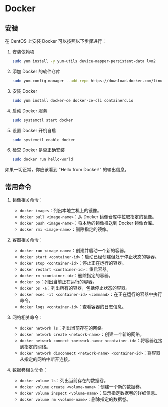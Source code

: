 # Docker

## 安装
在 CentOS 上安装 Docker 可以按照以下步骤进行：

1. 安装依赖项

   ```bash
   sudo yum install -y yum-utils device-mapper-persistent-data lvm2
   ```

2. 添加 Docker 的软件仓库

   ```bash
   sudo yum-config-manager --add-repo https://download.docker.com/linux/centos/docker-ce.repo
   ```

3. 安装 Docker

   ```bash
   sudo yum install docker-ce docker-ce-cli containerd.io
   ```

4. 启动 Docker 服务

   ```bash
   sudo systemctl start docker
   ```

5. 设置 Docker 开机自启

   ```bash
   sudo systemctl enable docker
   ```

6. 检查 Docker 是否正确安装

   ```bash
   sudo docker run hello-world
   ```

如果一切正常，你应该看到 "Hello from Docker!" 的输出信息。 


## 常用命令 

1. 镜像相关命令：

   - `docker images`：列出本地主机上的镜像。
   - `docker pull <image-name>`：从 Docker 镜像仓库中拉取指定的镜像。
   - `docker push <image-name>`：将本地的镜像推送到 Docker 镜像仓库。
   - `docker rmi <image-name>`：删除指定的镜像。

2. 容器相关命令：

   - `docker run <image-name>`：创建并启动一个新的容器。
   - `docker start <container-id>`：启动已经创建但处于停止状态的容器。
   - `docker stop <container-id>`：停止正在运行的容器。
   - `docker restart <container-id>`：重启容器。
   - `docker rm <container-id>`：删除指定的容器。
   - `docker ps`：列出当前正在运行的容器。
   - `docker ps -a`：列出所有的容器，包括停止状态的容器。
   - `docker exec -it <container-id> <command>`：在正在运行的容器中执行命令。
   - `docker logs <container-id>`：查看容器的日志信息。

3. 网络相关命令：

   - `docker network ls`：列出当前存在的网络。
   - `docker network create <network-name>`：创建一个新的网络。
   - `docker network connect <network-name> <container-id>`：将容器连接到指定的网络。
   - `docker network disconnect <network-name> <container-id>`：将容器从指定的网络中断开连接。

4. 数据卷相关命令：

   - `docker volume ls`：列出当前存在的数据卷。
   - `docker volume create <volume-name>`：创建一个新的数据卷。
   - `docker volume inspect <volume-name>`：显示指定数据卷的详细信息。
   - `docker volume rm <volume-name>`：删除指定的数据卷。

